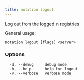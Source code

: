 ```yaml
---
title: notation logout
---
```


Log out from the logged in registries

General usage:
```shell
notation logout [flags] <server>
```

### Options

```
  -d, --debug     debug mode
  -h, --help      help for logout
  -v, --verbose   verbose mode
```

